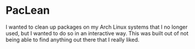 # PacLean

I wanted to clean up packages on my Arch Linux systems that I no longer used, but I wanted to do so in an interactive way. This was built out of not being able to find anything out there that I really liked.